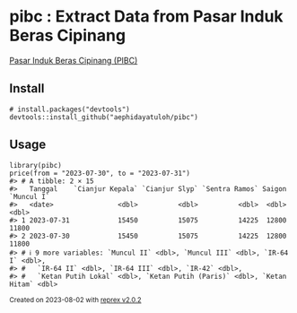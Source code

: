 # pibc : Extract Data from Pasar Induk Beras Cipinang

[Pasar Induk Beras Cipinang (PIBC)](https://www.foodstation.id) 

## Install

```
# install.packages("devtools")
devtools::install_github("aephidayatuloh/pibc")
```

## Usage

``` 
library(pibc)
price(from = "2023-07-30", to = "2023-07-31")
#> # A tibble: 2 × 15
#>   Tanggal    `Cianjur Kepala` `Cianjur Slyp` `Sentra Ramos` Saigon `Muncul I`
#>   <date>                <dbl>          <dbl>          <dbl>  <dbl>      <dbl>
#> 1 2023-07-31            15450          15075          14225  12800      11800
#> 2 2023-07-30            15450          15075          14225  12800      11800
#> # ℹ 9 more variables: `Muncul II` <dbl>, `Muncul III` <dbl>, `IR-64 I` <dbl>,
#> #   `IR-64 II` <dbl>, `IR-64 III` <dbl>, `IR-42` <dbl>,
#> #   `Ketan Putih Lokal` <dbl>, `Ketan Putih (Paris)` <dbl>, `Ketan Hitam` <dbl>
```

<sup>Created on 2023-08-02 with [reprex v2.0.2](https://reprex.tidyverse.org)</sup>

